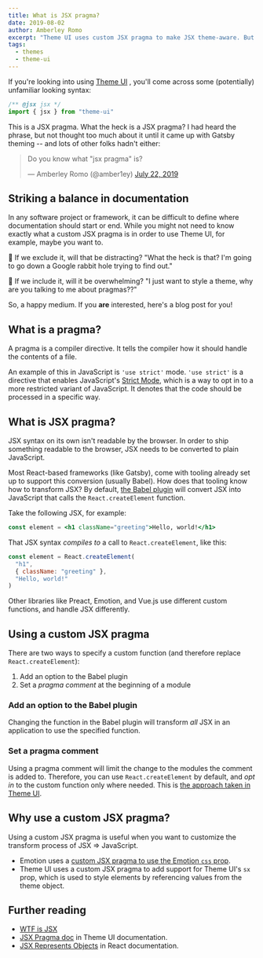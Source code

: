 ```yaml
---
title: What is JSX pragma?
date: 2019-08-02
author: Amberley Romo
excerpt: "Theme UI uses custom JSX pragma to make JSX theme-aware. But what is JSX pragma?"
tags:
  - themes
  - theme-ui
---
```


If you're looking into using [Theme UI](https://theme-ui.com/) , you'll come across some (potentially) unfamiliar looking syntax:

```javascript
/** @jsx jsx */
import { jsx } from "theme-ui"
```

This is a JSX pragma. What the heck is a JSX pragma? I had heard the phrase, but not thought too much about it until it came up with Gatsby theming -- and lots of other folks hadn't either:

<blockquote class="twitter-tweet"><p lang="en" dir="ltr">Do you know what &quot;jsx pragma&quot; is?</p>&mdash; Amberley Romo (@amber1ey) <a href="https://twitter.com/amber1ey/status/1153382680916049921?ref_src=twsrc%5Etfw">July 22, 2019</a></blockquote>

## Striking a balance in documentation

In any software project or framework, it can be difficult to define where documentation should start or end. While you might not need to know exactly what a custom JSX pragma is in order to use Theme UI, for example, maybe you want to.

🤔 If we exclude it, will that be distracting? "What the heck is that? I'm going to go down a Google rabbit hole trying to find out."

🤯 If we include it, will it be overwhelming? "I just want to style a theme, why are you talking to me about pragmas??"

So, a happy medium. If you **are** interested, here's a blog post for you!

## What is a pragma?

A pragma is a compiler directive. It tells the compiler how it should handle the contents of a file.

An example of this in JavaScript is `'use strict'` mode. `'use strict'` is a directive that enables JavaScript's [Strict Mode](https://developer.mozilla.org/en-US/docs/Web/JavaScript/Reference/Strict_mode), which is a way to opt in to a more restricted variant of JavaScript. It denotes that the code should be processed in a specific way.

## What is JSX pragma?

JSX syntax on its own isn't readable by the browser. In order to ship something readable to the browser, JSX needs to be converted to plain JavaScript.

Most React-based frameworks (like Gatsby), come with tooling already set up to support this conversion (usually Babel). How does that tooling know how to transform JSX? By default, [the Babel plugin](https://babeljs.io/docs/en/babel-plugin-transform-react-jsx) will convert JSX into JavaScript that calls the `React.createElement` function.

Take the following JSX, for example:

```jsx
const element = <h1 className="greeting">Hello, world!</h1>
```

That JSX syntax _compiles to_ a call to `React.createElement`, like this:

```javascript
const element = React.createElement(
  "h1",
  { className: "greeting" },
  "Hello, world!"
)
```

Other libraries like Preact, Emotion, and Vue.js use different custom functions, and handle JSX differently.

## Using a custom JSX pragma

There are two ways to specify a custom function (and therefore replace `React.createElement`):

1. Add an option to the Babel plugin
2. Set a _pragma comment_ at the beginning of a module

### Add an option to the Babel plugin

Changing the function in the Babel plugin will transform _all_ JSX in an application to use the specified function.

### Set a pragma comment

Using a pragma comment will limit the change to the modules the comment is added to. Therefore, you can use `React.createElement` by default, and _opt in_ to the custom function only where needed. This is [the approach taken in Theme UI](/docs/theme-ui/#adding-styles-to-elements).

## Why use a custom JSX pragma?

Using a custom JSX pragma is useful when you want to customize the transform process of JSX => JavaScript.

- Emotion uses a [custom JSX pragma to use the Emotion `css` prop](https://emotion.sh/docs/css-prop#jsx-pragma).
- Theme UI uses a custom JSX pragma to add support for Theme UI's `sx` prop, which is used to style elements by referencing values from the theme object.

## Further reading

- [WTF is JSX](https://jasonformat.com/wtf-is-jsx/)
- [JSX Pragma doc](https://theme-ui.com/jsx-pragma) in Theme UI documentation.
- [JSX Represents Objects](https://reactjs.org/docs/introducing-jsx.html#jsx-represents-objects) in React documentation.
